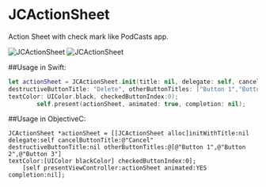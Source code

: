 # JCActionSheet
Action Sheet with check mark like PodCasts app.

![JCActionSheet](https://i.stack.imgur.com/TYzUcl.jpg "Screenshot")
![JCActionSheet](https://i.stack.imgur.com/bS5FIl.png "Screenshot")

##Usage in Swift:
```swift
let actionSheet = JCActionSheet.init(title: nil, delegate: self, cancelButtonTitle: "Cancel", 
destructiveButtonTitle: "Delete", otherButtonTitles: ["Button 1","Button 2","Button 3"], 
textColor: UIColor.black, checkedButtonIndex:0);
        self.present(actionSheet, animated: true, completion: nil);
```

##Usage in ObjectiveC:
```objc
JCActionSheet *actionSheet = [[JCActionSheet alloc]initWithTitle:nil delegate:self cancelButtonTitle:@"Cancel" 
destructiveButtonTitle:nil otherButtonTitles:@[@"Button 1",@"Button 2",@"Button 3"] 
textColor:[UIColor blackColor] checkedButtonIndex:0];
    [self presentViewController:actionSheet animated:YES completion:nil];
```
